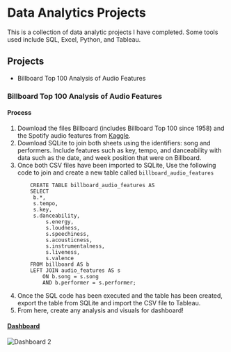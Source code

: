 # Data Analytics Projects
This is a collection of data analytic projects I have completed. Some tools used include SQL, Excel, Python, and Tableau.

## Projects
- Billboard Top 100 Analysis of Audio Features


### Billboard Top 100 Analysis of Audio Features

#### Process
1. Download the files Billboard (includes Billboard Top 100 since 1958) and the Spotify audio features from [Kaggle](https://www.kaggle.com/datasets/sujaykapadnis/top-100-billboard).
2. Download SQLite to join both sheets using the identifiers: song and performers. Include features such as key, tempo, and danceability with data such as the date, and week position that were on Billboard.
3. Once both CSV files have been imported to SQLite, Use the following code to join and create a new table called `billboard_audio_features`
   ```
       CREATE TABLE billboard_audio_features AS
       SELECT
        b.*,
        s.tempo,
        s.key,
        s.danceability,
            s.energy,
            s.loudness,
            s.speechiness,
            s.acousticness,
            s.instrumentalness,
            s.liveness,
            s.valence
       FROM billboard AS b
       LEFT JOIN audio_features AS s
           ON b.song = s.song
           AND b.performer = s.performer;
   ```
4. Once the SQL code has been executed and the table has been created, export the table from SQLite and import the CSV file to Tableau.
5. From here, create any analysis and visuals for dashboard!

#### [Dashboard](https://public.tableau.com/views/BillboardTop100AudioFeatures/Dashboard2?:language=en-US&:sid=&:redirect=auth&:display_count=n&:origin=viz_share_link)

   ![Dashboard 2](https://github.com/user-attachments/assets/7d9c39ea-ef48-4a4b-9ec7-a81909ed1f31)


